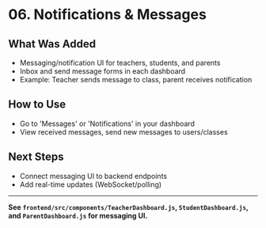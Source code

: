 # 06. Notifications & Messages

## What Was Added

- Messaging/notification UI for teachers, students, and parents
- Inbox and send message forms in each dashboard
- Example: Teacher sends message to class, parent receives notification

## How to Use

- Go to 'Messages' or 'Notifications' in your dashboard
- View received messages, send new messages to users/classes

## Next Steps

- Connect messaging UI to backend endpoints
- Add real-time updates (WebSocket/polling)

---

**See `frontend/src/components/TeacherDashboard.js`, `StudentDashboard.js`, and `ParentDashboard.js` for messaging UI.**
